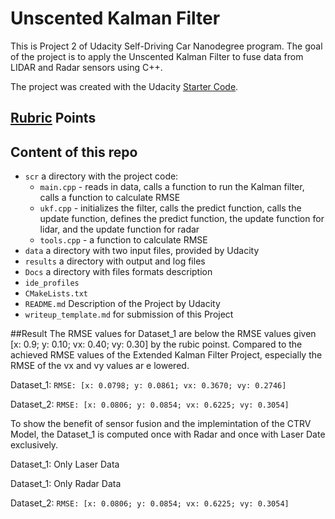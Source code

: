 ﻿[//]: # (Image References)[image1]: ./results/Dataset_1.PNG[image2]: ./results/Dataset_2.PNG﻿# Unscented Kalman FilterThis is Project 2 of Udacity Self-Driving Car Nanodegree program. The goal of the project is to apply the Unscented Kalman Filter to fuse data from LIDAR and Radar sensors using C++.The project was created with the Udacity [Starter Code](https://github.com/udacity/CarND-Unscented-Kalman-Filter-Project).## [Rubric](https://review.udacity.com/#!/rubrics/783/view) Points## Content of this repo- `scr` a directory with the project code:  - `main.cpp` - reads in data, calls a function to run the Kalman filter, calls a function to calculate RMSE  - `ukf.cpp` - initializes the filter, calls the predict function, calls the update function, defines the predict function, the update function for lidar, and the update function for radar  - `tools.cpp` - a function to calculate RMSE- `data`  a directory with two input files, provided by Udacity- `results`  a directory with output and log files- `Docs` a directory with files formats description- `ide_profiles`- `CMakeLists.txt`- `README.md` Description of the Project by Udacity- `writeup_template.md` for submission of this Project##ResultThe RMSE values for Dataset_1 are below the RMSE values given [x: 0.9; y: 0.10; vx: 0.40; vy: 0.30] by the rubic poinst. Compared to the achieved RMSE values of the Extended Kalman Filter Project, especially the RMSE of the vx and vy values ar e lowered. Dataset_1: `RMSE: [x: 0.0798; y: 0.0861; vx: 0.3670; vy: 0.2746]`Dataset_2: `RMSE: [x: 0.0806; y: 0.0854; vx: 0.6225; vy: 0.3054]`To show the benefit of sensor fusion and the implemintation of the CTRV Model, the Dataset_1 is computed once with Radar and once with Laser Date exclusively.Dataset_1: Only Laser DataDataset_1: Only Radar DataDataset_2: `RMSE: [x: 0.0806; y: 0.0854; vx: 0.6225; vy: 0.3054]`